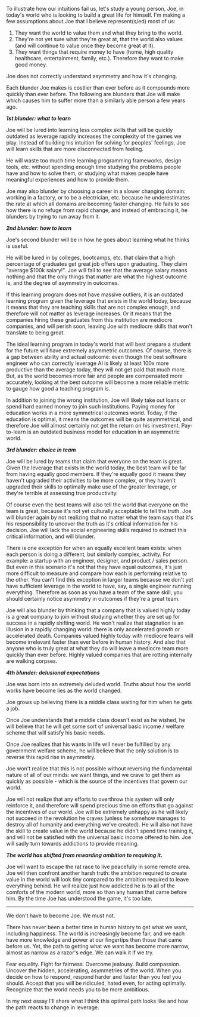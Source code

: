 
To illustrate how our intuitions fail us, let's study a young person, Joe, in today's world who is looking to build a great life for himself. I'm making a few assumptions about Joe that I believe represent(s/ed) most of us:
1. They want the world to value them and what they bring to the world.
2. They're not yet sure what they're great at, that the world also values (and will continue to value once they become great at it).
3. They want things that require money to have (home, high quality healthcare, entertainment, family, etc.). Therefore they want to make good money.

Joe does not correctly understand asymmetry and how it's changing.

Each blunder Joe makes is costlier than ever before as it compounds more quickly than ever before. The following are blunders that Joe will make which causes him to suffer more than a similarly able person a few years ago.

***1st blunder: what to learn***

Joe will be lured into learning less complex skills that will be quickly outdated as leverage rapidly increases the complexity of the games we play. Instead of building his intuition for solving for peoples' feelings, Joe will learn skills that are more disconnected from feeling.

He will waste too much time learning programming frameworks, design tools, etc. without spending enough time studying the problems people have and how to solve them, or studying what makes people have meaningful experiences and how to provide them.

Joe may also blunder by choosing a career in a slower changing domain: working in a factory, or to be a electrician, etc. because he underestimates the rate at which all domains are becoming faster changing. He fails to see how there is no refuge from rapid change, and instead of embracing it, he blunders by trying to run away from it.

***2nd blunder: how to learn***

Joe's second blunder will be in how he goes about learning what he thinks is useful.

He will be lured in by colleges, bootcamps, etc. that claim that a high percentage of graduates get great job offers upon graduating. They claim "average $100k salary!". Joe will fail to see that the average salary means nothing and that the only things that matter are what the highest outcome is, and the degree of asymmetry in outcomes.

If this learning program does not have massive outliers, it is an outdated learning program given the leverage that exists in the world today, because it means that they are teaching skills that are not complex enough, and therefore will not matter as leverage increases. Or it means that the companies hiring these graduates from this institution are mediocre companies, and will perish soon, leaving Joe with mediocre skills that won't translate to being great.

The ideal learning program in today's world that will best prepare a student for the future will have extremely asymmetric outcomes. Of course, there is a gap between ability and actual outcome: even though the best software engineer who can correctly leverage AI is likely at least 100x more productive than the average today, they will not get paid that much more. But, as the world becomes more fair and people are compensated more accurately, looking at the best outcome will become a more reliable metric to gauge how good a teaching program is.

In addition to joining the wrong institution, Joe will likely take out loans or spend hard earned money to join such institutions. Paying money for education works in a more symmetrical outcomes world. Today, if the education is optimal, it means the outcomes will be quite asymmetrical, and therefore Joe will almost certainly not get the return on his investment. Pay-to-learn is an outdated business model for education in an asymmetric world.

***3rd blunder: choice in team***

Joe will be lured by teams that claim that everyone on the team is great. Given the leverage that exists in the world today, the best team will be far from having equally good members. If they're equally good it means they haven't upgraded their activities to be more complex, or they haven't upgraded their skills to optimally make use of the greater leverage, or they're terrible at assessing true productivity.

Of course even the best teams will also tell the world that everyone on the team is great, because it's not yet culturally acceptable to tell the truth. Joe will blunder again by not realizing that no matter what the team says that it's his responsibility to uncover the truth as it's critical information for his decision. Joe will lack the social engineering skills required to extract this critical information, and will blunder.

There is one exception for when an equally excellent team exists: when each person is doing a different, but similarly complex, activity. For example: a startup with an engineer, designer, and product / sales person. But even in this scenario it's not that they have equal outcomes, it's just more difficult to measure and compare how each is performing relative to the other. You can't find this exception in larger teams because we don't yet have sufficient leverage in the world to have, say, a single engineer running everything. Therefore as soon as you have a team of the same skill, you should certainly notice asymmetry in outcomes if they're a great team.

Joe will also blunder by thinking that a company that is valued highly today is a great company to join without studying whether they are set up for success in a rapidly shifting world. He won't realize that stagnation is an illusion in a rapidly changing world: there is only accelerated growth or accelerated death. Companies valued highly today with mediocre teams will become irrelevant faster than ever before in human history. And also that anyone who is truly great at what they do will leave a mediocre team more quickly than ever before. Highly valued companies that are rotting internally are walking corpses.

***4th blunder: delusional expectations***

Joe was born into an extremely deluded world. Truths about how the world works have become lies as the world changed.

Joe grows up believing there is a middle class waiting for him when he gets a job.

Once Joe understands that a middle class doesn't exist as he wished, he will believe that he will get some sort of universal basic income / welfare scheme that will satisfy his basic needs.

Once Joe realizes that his wants in life will never be fulfilled by any government welfare scheme, he will believe that the only solution is to reverse this rapid rise in asymmetry. 

Joe won't realize that this is not possible without reversing the fundamental nature of all of our minds: we want things, and we crave to get them as quickly as possible - which is the source of the incentives that govern our world.

Joe will not realize that any efforts to overthrow this system will only reinforce it, and therefore will spend precious time on efforts that go against the incentives of our world. Joe will be extremely unhappy as he will likely not succeed in the revolution he craves (unless he somehow manages to destroy all of humanity and everything we've created). He will also not have the skill to create value in the world because he didn't spend time training it, and will not be satisfied with the universal basic income offered to him. Joe will sadly turn towards addictions to provide meaning.

***The world has shifted from rewarding ambition to requiring it.***

Joe will want to escape the rat race to live peacefully in some remote area. Joe will then confront another harsh truth: the ambition required to create value in the world will look tiny compared to the ambition required to leave everything behind. He will realize just how addicted he is to all of the comforts of the modern world, more so than any human that came before him. By the time Joe has understood the game, it's too late.

---

We don't have to become Joe. We must not.

There has never been a better time in human history to get what we want, including happiness. The world is increasingly become fair, and we each have more knowledge and power at our fingertips than those that came before us. Yet, the path to getting what we want has become more narrow, almost as narrow as a razor's edge. We can walk it if we try.

Fear equality. Fight for fairness. Overcome jealousy. Build compassion. Uncover the hidden, accelerating, asymmetries of the world. When you decide on how to respond, respond harder and faster than you feel you should. Accept that you will be ridiculed, hated even, for acting optimally. Recognize that the world needs you to be more ambitious.

In my next essay I'll share what I think this optimal path looks like and how the path reacts to change in leverage.